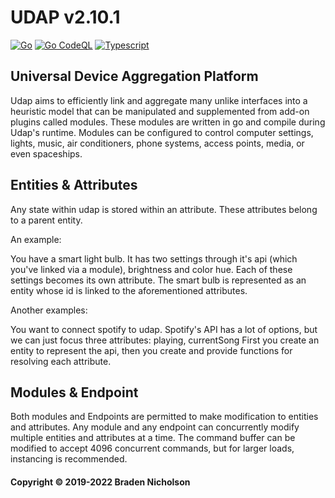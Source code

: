 # UDAP v2.10.1
[![Go](https://github.com/bradenn/udap/actions/workflows/go.yml/badge.svg?branch=main)](https://github.com/bradenn/udap/actions/workflows/go.yml)
[![Go CodeQL](https://github.com/bradenn/udap/actions/workflows/codeql-analysis.yml/badge.svg?branch=main)](https://github.com/bradenn/udap/actions/workflows/codeql-analysis.yml)
[![Typescript](https://github.com/bradenn/udap/actions/workflows/ts.yml/badge.svg)](https://github.com/bradenn/udap/actions/workflows/ts.yml)
## Universal Device Aggregation Platform

Udap aims to efficiently link and aggregate many unlike interfaces into a heuristic model that can be manipulated and
supplemented from add-on plugins called modules. These modules are written in go and compile during Udap's runtime.
Modules can be configured to control computer settings, lights, music, air conditioners, phone systems, access points,
media, or even spaceships.

## Entities & Attributes

Any state within udap is stored within an attribute. These attributes belong to a parent entity.

An example:

You have a smart light bulb. It has two settings through it's api (which you've linked via a module), brightness and
color hue. Each of these settings becomes its own attribute. The smart bulb is represented as an entity whose id is
linked to the aforementioned attributes.

Another examples:

You want to connect spotify to udap. Spotify's API has a lot of options, but we can just focus three attributes:
playing, currentSong First you create an entity to represent the api, then you create and provide functions for
resolving each attribute.

## Modules & Endpoint

Both modules and Endpoints are permitted to make modification to entities and attributes. Any module and any endpoint
can concurrently modify multiple entities and attributes at a time. The command buffer can be modified to accept 4096
concurrent commands, but for larger loads, instancing is recommended.

#### Copyright &copy; 2019-2022 Braden Nicholson

